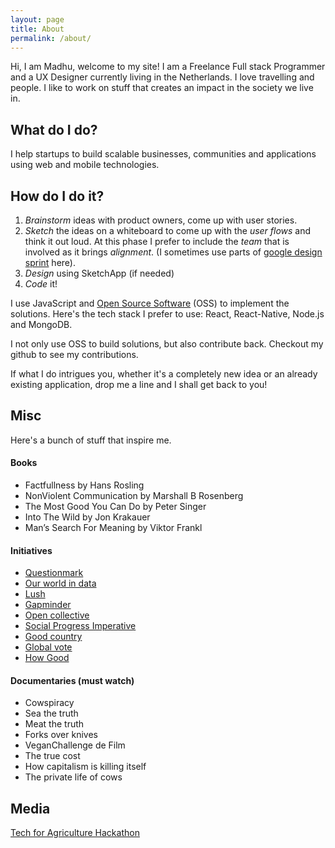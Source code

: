 ```yaml
---
layout: page
title: About
permalink: /about/
---
```


Hi, I am Madhu, welcome to my site! I am a Freelance Full stack Programmer and a UX Designer currently living in the Netherlands. I love travelling and people. I like to work on stuff that creates an impact in the society we live in.

## What do I do?

I help startups to build scalable businesses, communities and applications using web and mobile technologies.

## How do I do it?

1. _Brainstorm_ ideas with product owners, come up with user stories.
2. _Sketch_ the ideas on a whiteboard to come up with the _user flows_ and think it out loud. At this phase I prefer to include the _team_ that is involved as it brings _alignment_. (I sometimes use parts of [google design sprint](http://designsprintkit.withgoogle.com) here).
3. _Design_ using SketchApp (if needed)
4. _Code_ it!

I use JavaScript and [Open Source Software](https://en.wikipedia.org/wiki/Open-source_software) (OSS) to implement the solutions. Here's the tech stack I prefer to use: React, React-Native, Node.js and MongoDB.

I not only use OSS to build solutions, but also contribute back. Checkout my github to see my contributions.

If what I do intrigues you, whether it's a completely new idea or an already existing application, drop me a line and I shall get back to you!

## Misc

Here's a bunch of stuff that inspire me.

#### Books
- Factfullness by Hans Rosling
- NonViolent Communication by Marshall B Rosenberg
- The Most Good You Can Do by Peter Singer
- Into The Wild by Jon Krakauer
- Man’s Search For Meaning by Viktor Frankl

#### Initiatives
- [Questionmark](https://www.thequestionmark.org/en)
- [Our world in data](http://ourworldindata.org)
- [Lush](https://uk.lush.com/tag/lush-times)
- [Gapminder](https://gapminder.org)
- [Open collective](https://opencollective.com/)
- [Social Progress Imperative](http://www.socialprogressimperative.org/)
- [Good country](https://goodcountry.org)
- [Global vote](https://goodcountry.org/global-vote)
- [How Good](https://howgood.com/#/)

#### Documentaries (must watch)
- Cowspiracy
- Sea the truth
- Meat the truth
- Forks over knives
- VeganChallenge de Film
- The true cost
- How capitalism is killing itself
- The private life of cows

## Media
[Tech for Agriculture Hackathon](https://www.farmhack.nl/results-tech4ag-hack-estonia/)
